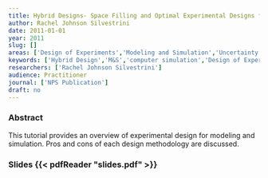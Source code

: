 ```yaml
---
title: Hybrid Designs- Space Filling and Optimal Experimental Designs for Use in Studying Computer Simulation Models
author: Rachel Johnson Silvestrini
date: 2011-01-01
year: 2011
slug: []
areas: ['Design of Experiments','Modeling and Simulation','Uncertainty Quantification']
keywords: ['Hybrid Design','M&S','computer simulation','Design of Experiments']
researchers: ['Rachel Johnson Silvestrini']
audience: Practitioner
journal: ['NPS Publication']
draft: no
---
```




### Abstract

This tutorial provides an overview of experimental design for modeling and simulation. Pros and cons of each design methodology are discussed.

### Slides {{< pdfReader "slides.pdf" >}}




